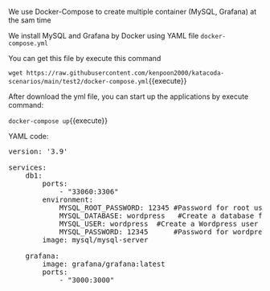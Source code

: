 We use Docker-Compose to create multiple container (MySQL, Grafana) at the sam time 

We install MySQL and Grafana by Docker using YAML file `docker-compose.yml`

You can get this file by execute this command

`wget https://raw.githubusercontent.com/kenpoon2000/katacoda-scenarios/main/test2/docker-compose.yml`{{execute}}

After download the yml file, you can start up the applications by execute command:

`docker-compose up`{{execute}}


YAML code:

<pre class="file" data-target="clipboard">
version: '3.9' 

services: 
    db1: 
        ports:
            - "33060:3306"
        environment: 
            MYSQL_ROOT_PASSWORD: 12345 #Password for root user in MySQL
            MYSQL_DATABASE: wordpress   #Create a database for Wordpress 
            MYSQL_USER: wordpress  #Create a Wordpress user in MySQL
            MYSQL_PASSWORD: 12345      #Password for wordpress_user            
        image: mysql/mysql-server       
            
    grafana:
        image: grafana/grafana:latest 
        ports: 
            - "3000:3000"        
</pre>
